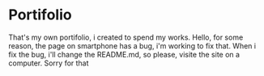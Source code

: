 # Portifolio
That's my own portifolio, i created to spend my works.
Hello, for some reason, the page on smartphone has a bug, i'm working to fix that. When i fix the bug, i'll change the README.md, so please, visite the site on a computer. 
Sorry for that
